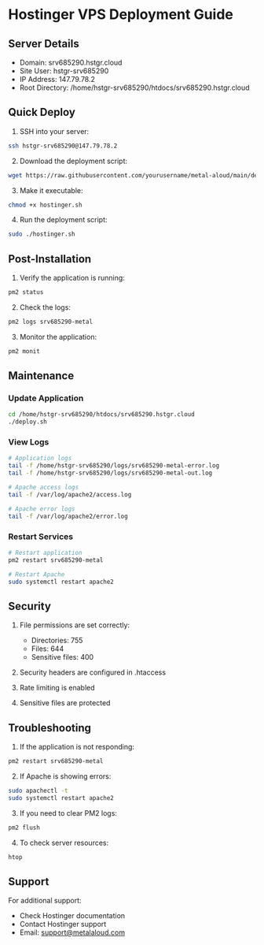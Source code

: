 # Hostinger VPS Deployment Guide

## Server Details
- Domain: srv685290.hstgr.cloud
- Site User: hstgr-srv685290
- IP Address: 147.79.78.2
- Root Directory: /home/hstgr-srv685290/htdocs/srv685290.hstgr.cloud

## Quick Deploy

1. SSH into your server:
```bash
ssh hstgr-srv685290@147.79.78.2
```

2. Download the deployment script:
```bash
wget https://raw.githubusercontent.com/yourusername/metal-aloud/main/deploy/hostinger.sh
```

3. Make it executable:
```bash
chmod +x hostinger.sh
```

4. Run the deployment script:
```bash
sudo ./hostinger.sh
```

## Post-Installation

1. Verify the application is running:
```bash
pm2 status
```

2. Check the logs:
```bash
pm2 logs srv685290-metal
```

3. Monitor the application:
```bash
pm2 monit
```

## Maintenance

### Update Application
```bash
cd /home/hstgr-srv685290/htdocs/srv685290.hstgr.cloud
./deploy.sh
```

### View Logs
```bash
# Application logs
tail -f /home/hstgr-srv685290/logs/srv685290-metal-error.log
tail -f /home/hstgr-srv685290/logs/srv685290-metal-out.log

# Apache access logs
tail -f /var/log/apache2/access.log

# Apache error logs
tail -f /var/log/apache2/error.log
```

### Restart Services
```bash
# Restart application
pm2 restart srv685290-metal

# Restart Apache
sudo systemctl restart apache2
```

## Security

1. File permissions are set correctly:
   - Directories: 755
   - Files: 644
   - Sensitive files: 400

2. Security headers are configured in .htaccess

3. Rate limiting is enabled

4. Sensitive files are protected

## Troubleshooting

1. If the application is not responding:
```bash
pm2 restart srv685290-metal
```

2. If Apache is showing errors:
```bash
sudo apachectl -t
sudo systemctl restart apache2
```

3. If you need to clear PM2 logs:
```bash
pm2 flush
```

4. To check server resources:
```bash
htop
```

## Support

For additional support:
- Check Hostinger documentation
- Contact Hostinger support
- Email: support@metalaloud.com